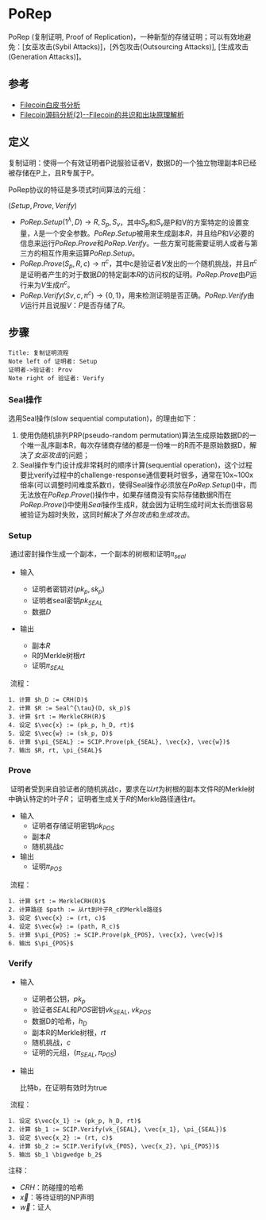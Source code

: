 # PoRep

PoRep (复制证明, Proof of Replication)，一种新型的存储证明；可以有效地避免：[女巫攻击(Sybil Attacks)]，[外包攻击(Outsourcing Attacks)], [生成攻击(Generation Attacks)]。



## 参考

- [Filecoin白皮书分析](https://www.jianshu.com/p/745d5d9be2d3)
- [Filecoin源码分析(2)--Filecoin的共识和出块原理解析](https://juejin.cn/post/6864831562882646024)



## 定义

复制证明：使得一个有效证明者P说服验证者V，数据D的一个独立物理副本R已经被存储在P上，且R专属于P。

PoRep协议的特征是多项式时间算法的元组：

$(Setup, Prove, Verify)$

- $PoRep.Setup(1^{\lambda}, D) \rightarrow R, S_p, S_v$，其中$S_p$和$S_v$是P和V的方案特定的设置变量，$\lambda$是一个安全参数。$PoRep.Setup$被用来生成副本$R$，并且给$P$和$V$必要的信息来运行$PoRep.Prove$和$PoRep.Verify$。一些方案可能需要证明人或者与第三方的相互作用来运算$PoRep.Setup$。
- $PoRep.Prove(S_p, R, c) \rightarrow \pi^c$，其中c是验证者$V$发出的一个随机挑战，并且$\pi^c$是证明者产生的对于数据$D$的特定副本$R$的访问权的证明。$PoRep.Prove$由$P$运行来为$V$生成$\pi^c$。
- $PoRep.Verify(Sv, c, \pi^c) \rightarrow \{0, 1\}$，用来检测证明是否正确。$PoRep.Verify$由$V$运行并且说服$V$：$P$是否存储了$R$。



## 步骤

```sequence
Title: 复制证明流程
Note left of 证明者: Setup
证明者->验证者: Prov
Note right of 验证者: Verify
```

### Seal操作

选用Seal操作(slow sequential computation)，的理由如下：

1. 使用伪随机排列PRP(pseudo-random permutation)算法生成原始数据D的一个唯一乱序副本R，每次存储商存储的都是一份唯一的R而不是原始数据D，解决了*女巫攻击*的问题；
2. Seal操作专门设计成非常耗时的顺序计算(sequential operation)，这个过程要比verify过程中的challenge-response通信要耗时很多，通常在10x~100x倍率(可以调整时间难度系数$\tau$)，使得Seal操作必须放在$PoRep.Setup()$中，而无法放在$PoRep.Prove()$操作中，如果存储商没有实际存储数据R而在$PoRep.Prove()$中使用$Seal$操作生成R，就会因为证明生成时间太长而很容易被验证为超时失败，这同时解决了*外包攻击*和*生成攻击*。

### Setup

​	通过密封操作生成一个副本，一个副本的树根和证明$\pi_{seal}$

 - 输入
   - 证明者密钥对$(pk_p, sk_p)$
   - 证明者seal密钥$pk_{SEAL}$
   - 数据$D$

- 输出
  - 副本$R$
  - R的Merkle树根$rt$
  - 证明$\pi_{SEAL}$
  

​	流程：

	1. 计算 $h_D := CRH(D)$
 	2. 计算 $R := Seal^{\tau}(D, sk_p)$
 	3. 计算 $rt := MerkleCRH(R)$
 	4. 设定 $\vec{x} := (pk_p, h_D, rt)$
 	5. 设定 $\vec{w} := (sk_p, D)$
 	6. 计算 $\pi_{SEAL} := SCIP.Prove(pk_{SEAL}, \vec{x}, \vec{w})$
 	7. 输出 $R, rt, \pi_{SEAL}$

### Prove

​	证明者受到来自验证者的随机挑战c，要求在以$rt$为树根的副本文件R的Merkle树中确认特定的叶子$R$； 证明者生成关于$R$的Merkle路径通往$rt$。

- 输入
  - 证明者存储证明密钥$pk_{POS}$
  - 副本$R$
  - 随机挑战$c$
- 输出
  - 证明$\pi_{POS}$
  

​	流程：

	1. 计算 $rt := MerkleCRH(R)$
 	2. 计算路径 $path := 从rt到叶子R_c的Merkle路径$
 	3. 设定 $\vec{x} := (rt, c)$
 	4. 设定 $\vec{w} := (path, R_c)$
 	5. 计算 $\pi_{POS} := SCIP.Prove(pk_{POS}, \vec{x}, \vec{w})$
 	6. 输出 $\pi_{POS}$

### Verify

- 输入

  - 证明者公钥，$pk_p$
  - 验证者$SEAL$和$POS$密钥$vk_{SEAL}$, $vk_{POS}$
  - 数据D的哈希，$h_D$
  - 副本R的Merkle树根，$rt$
  - 随机挑战，$c$
  - 证明的元组，$(\pi_{SEAL}, \pi_{POS})$

- 输出

  比特b，在证明有效时为true

​	流程：

	1. 设定 $\vec{x_1} := (pk_p, h_D, rt)$
 	2. 计算 $b_1 := SCIP.Verify(vk_{SEAL}, \vec{x_1}, \pi_{SEAL})$
 	3. 设定 $\vec{x_2} := (rt, c)$
 	4. 计算 $b_2 := SCIP.Verify(vk_{POS}, \vec{x_2}, \pi_{POS})$
 	5. 输出 $b_1 \bigwedge b_2$

注释：

- $CRH$：防碰撞的哈希
- $\vec{x}$：等待证明的NP声明
- $\vec{w}$：证人
